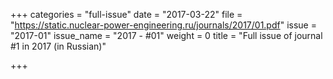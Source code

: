 +++
categories = "full-issue"
date = "2017-03-22"
file = "https://static.nuclear-power-engineering.ru/journals/2017/01.pdf"
issue = "2017-01"
issue_name = "2017 - #01"
weight = 0
title = "Full issue of journal #1 in 2017 (in Russian)"

+++